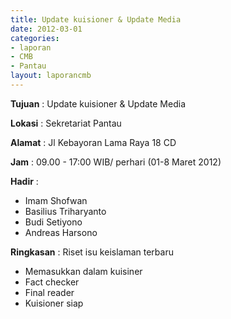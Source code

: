 ```yaml
---
title: Update kuisioner & Update Media
date: 2012-03-01
categories:
- laporan
- CMB
- Pantau
layout: laporancmb
---
```


**Tujuan** :	Update kuisioner & Update Media
	
**Lokasi** :	Sekretariat Pantau
	
**Alamat** : 	Jl Kebayoran Lama Raya 18 CD
	
**Jam** :	09.00 - 17:00 WIB/ perhari (01-8 Maret 2012)
	
**Hadir** :	
*	Imam Shofwan
*	Basilius Triharyanto
*	Budi Setiyono
*	Andreas Harsono

**Ringkasan** :	Riset isu keislaman terbaru
*	Memasukkan dalam kuisiner
*	Fact checker
*	Final reader
*	Kuisioner siap
